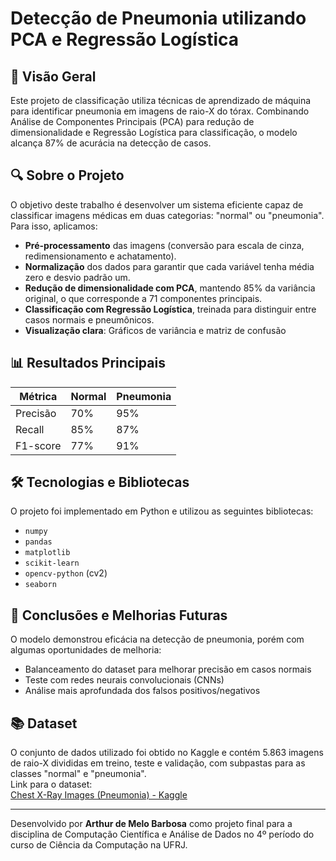# Detecção de Pneumonia utilizando PCA e Regressão Logística

## 📌 Visão Geral
Este projeto de classificação utiliza técnicas de aprendizado de máquina para identificar pneumonia em imagens de raio-X do tórax. Combinando Análise de Componentes Principais (PCA) para redução de dimensionalidade e Regressão Logística para classificação, o modelo alcança 87% de acurácia na detecção de casos.


## 🔍 Sobre o Projeto

O objetivo deste trabalho é desenvolver um sistema eficiente capaz de classificar imagens médicas em duas categorias: "normal" ou "pneumonia". Para isso, aplicamos:

- **Pré-processamento** das imagens (conversão para escala de cinza, redimensionamento e achatamento).
- **Normalização** dos dados para garantir que cada variável tenha média zero e desvio padrão um.
- **Redução de dimensionalidade com PCA**, mantendo 85% da variância original, o que corresponde a 71 componentes principais.
- **Classificação com Regressão Logística**, treinada para distinguir entre casos normais e pneumônicos.
- **Visualização clara**: Gráficos de variância e matriz de confusão


## 📊 Resultados Principais
| Métrica       | Normal | Pneumonia |
|---------------|--------|-----------|
| Precisão      | 70%    | 95%       |
| Recall        | 85%    | 87%       |
| F1-score      | 77%    | 91%       |



## 🛠️ Tecnologias e Bibliotecas

O projeto foi implementado em Python e utilizou as seguintes bibliotecas:

- `numpy`
- `pandas`
- `matplotlib`
- `scikit-learn`
- `opencv-python` (cv2)
- `seaborn`



## 📝 Conclusões e Melhorias Futuras
O modelo demonstrou eficácia na detecção de pneumonia, porém com algumas oportunidades de melhoria:
- Balanceamento do dataset para melhorar precisão em casos normais
- Teste com redes neurais convolucionais (CNNs)
- Análise mais aprofundada dos falsos positivos/negativos



## 📚 Dataset

O conjunto de dados utilizado foi obtido no Kaggle e contém 5.863 imagens de raio-X divididas em treino, teste e validação, com subpastas para as classes "normal" e "pneumonia".  
Link para o dataset:  
[Chest X-Ray Images (Pneumonia) - Kaggle](https://www.kaggle.com/datasets/paultimothymooney/chest-xray-pneumonia/data)

---

Desenvolvido por **Arthur de Melo Barbosa** como projeto final para a disciplina de Computação Científica e Análise de Dados no 4º período do curso de Ciência da Computação na UFRJ.
